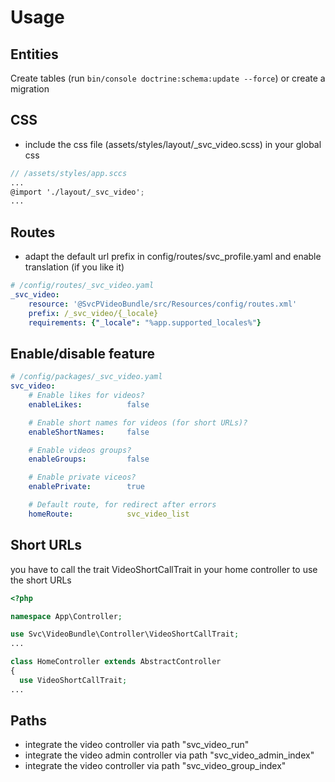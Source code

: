 # Usage

## Entities
Create tables (run `bin/console doctrine:schema:update --force`) or create a migration

## CSS
- include the css file (assets/styles/layout/_svc_video.scss) in your global css

```scss
// /assets/styles/app.sccs
...
@import './layout/_svc_video';
...
```

## Routes
- adapt the default url prefix in config/routes/svc_profile.yaml and enable translation (if you like it)

```yaml
# /config/routes/_svc_video.yaml
_svc_video:
    resource: '@SvcPVideoBundle/src/Resources/config/routes.xml'
    prefix: /_svc_video/{_locale}
    requirements: {"_locale": "%app.supported_locales%"}
```

## Enable/disable feature
```yaml
# /config/packages/_svc_video.yaml
svc_video:
    # Enable likes for videos?
    enableLikes:          false

    # Enable short names for videos (for short URLs)?
    enableShortNames:     false

    # Enable videos groups?
    enableGroups:         false

    # Enable private viceos?
    enablePrivate:        true

    # Default route, for redirect after errors
    homeRoute:            svc_video_list
```

## Short URLs
you have to call the trait VideoShortCallTrait in your home controller to use the short URLs
```php
<?php

namespace App\Controller;

use Svc\VideoBundle\Controller\VideoShortCallTrait;
...

class HomeController extends AbstractController
{
  use VideoShortCallTrait;
...
```

## Paths
- integrate the video controller via path "svc_video_run"
- integrate the video admin controller via path "svc_video_admin_index"
- integrate the video controller via path "svc_video_group_index"

